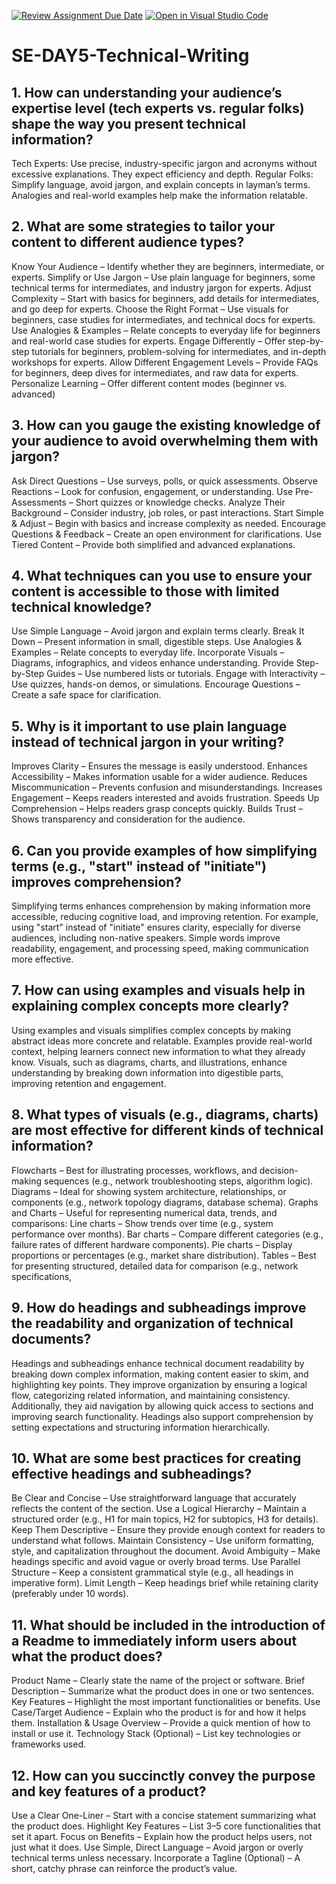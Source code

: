 [![Review Assignment Due Date](https://classroom.github.com/assets/deadline-readme-button-22041afd0340ce965d47ae6ef1cefeee28c7c493a6346c4f15d667ab976d596c.svg)](https://classroom.github.com/a/zsAR-pyY)
[![Open in Visual Studio Code](https://classroom.github.com/assets/open-in-vscode-2e0aaae1b6195c2367325f4f02e2d04e9abb55f0b24a779b69b11b9e10269abc.svg)](https://classroom.github.com/online_ide?assignment_repo_id=18457112&assignment_repo_type=AssignmentRepo)
# SE-DAY5-Technical-Writing
## 1. How can understanding your audience’s expertise level (tech experts vs. regular folks) shape the way you present technical information?
Tech Experts: Use precise, industry-specific jargon and acronyms without excessive explanations. They expect efficiency and depth.
Regular Folks: Simplify language, avoid jargon, and explain concepts in layman’s terms. Analogies and real-world examples help make the information relatable.
## 2. What are some strategies to tailor your content to different audience types?
Know Your Audience – Identify whether they are beginners, intermediate, or experts.
Simplify or Use Jargon – Use plain language for beginners, some technical terms for intermediates, and industry jargon for experts.
Adjust Complexity – Start with basics for beginners, add details for intermediates, and go deep for experts.
Choose the Right Format – Use visuals for beginners, case studies for intermediates, and technical docs for experts.
Use Analogies & Examples – Relate concepts to everyday life for beginners and real-world case studies for experts.
Engage Differently – Offer step-by-step tutorials for beginners, problem-solving for intermediates, and in-depth workshops for experts.
Allow Different Engagement Levels – Provide FAQs for beginners, deep dives for intermediates, and raw data for experts.
Personalize Learning – Offer different content modes (beginner vs. advanced)
## 3. How can you gauge the existing knowledge of your audience to avoid overwhelming them with jargon?
Ask Direct Questions – Use surveys, polls, or quick assessments.
Observe Reactions – Look for confusion, engagement, or understanding.
Use Pre-Assessments – Short quizzes or knowledge checks.
Analyze Their Background – Consider industry, job roles, or past interactions.
Start Simple & Adjust – Begin with basics and increase complexity as needed.
Encourage Questions & Feedback – Create an open environment for clarifications.
Use Tiered Content – Provide both simplified and advanced explanations.
## 4. What techniques can you use to ensure your content is accessible to those with limited technical knowledge?
Use Simple Language – Avoid jargon and explain terms clearly.
Break It Down – Present information in small, digestible steps.
Use Analogies & Examples – Relate concepts to everyday life.
Incorporate Visuals – Diagrams, infographics, and videos enhance understanding.
Provide Step-by-Step Guides – Use numbered lists or tutorials.
Engage with Interactivity – Use quizzes, hands-on demos, or simulations.
Encourage Questions – Create a safe space for clarification.
## 5. Why is it important to use plain language instead of technical jargon in your writing?
Improves Clarity – Ensures the message is easily understood.
Enhances Accessibility – Makes information usable for a wider audience.
Reduces Miscommunication – Prevents confusion and misunderstandings.
Increases Engagement – Keeps readers interested and avoids frustration.
Speeds Up Comprehension – Helps readers grasp concepts quickly.
Builds Trust – Shows transparency and consideration for the audience.
## 6. Can you provide examples of how simplifying terms (e.g., "start" instead of "initiate") improves comprehension?
Simplifying terms enhances comprehension by making information more accessible, reducing cognitive load, and improving retention. For example, using "start" instead of "initiate" ensures clarity, especially for diverse audiences, including non-native speakers. Simple words improve readability, engagement, and processing speed, making communication more effective.
## 7. How can using examples and visuals help in explaining complex concepts more clearly?
Using examples and visuals simplifies complex concepts by making abstract ideas more concrete and relatable. Examples provide real-world context, helping learners connect new information to what they already know. Visuals, such as diagrams, charts, and illustrations, enhance understanding by breaking down information into digestible parts, improving retention and engagement.
## 8. What types of visuals (e.g., diagrams, charts) are most effective for different kinds of technical information?
Flowcharts – Best for illustrating processes, workflows, and decision-making sequences (e.g., network troubleshooting steps, algorithm logic).
Diagrams – Ideal for showing system architecture, relationships, or components (e.g., network topology diagrams, database schema).
Graphs and Charts – Useful for representing numerical data, trends, and comparisons:
Line charts – Show trends over time (e.g., system performance over months).
Bar charts – Compare different categories (e.g., failure rates of different hardware components).
Pie charts – Display proportions or percentages (e.g., market share distribution).
Tables – Best for presenting structured, detailed data for comparison (e.g., network specifications,
## 9. How do headings and subheadings improve the readability and organization of technical documents?
Headings and subheadings enhance technical document readability by breaking down complex information, making content easier to skim, and highlighting key points. They improve organization by ensuring a logical flow, categorizing related information, and maintaining consistency. Additionally, they aid navigation by allowing quick access to sections and improving search functionality. Headings also support comprehension by setting expectations and structuring information hierarchically.
## 10. What are some best practices for creating effective headings and subheadings?
Be Clear and Concise – Use straightforward language that accurately reflects the content of the section.
Use a Logical Hierarchy – Maintain a structured order (e.g., H1 for main topics, H2 for subtopics, H3 for details).
Keep Them Descriptive – Ensure they provide enough context for readers to understand what follows.
Maintain Consistency – Use uniform formatting, style, and capitalization throughout the document.
Avoid Ambiguity – Make headings specific and avoid vague or overly broad terms.
Use Parallel Structure – Keep a consistent grammatical style (e.g., all headings in imperative form).
Limit Length – Keep headings brief while retaining clarity (preferably under 10 words).
## 11. What should be included in the introduction of a Readme to immediately inform users about what the product does?
Product Name – Clearly state the name of the project or software.
Brief Description – Summarize what the product does in one or two sentences.
Key Features – Highlight the most important functionalities or benefits.
Use Case/Target Audience – Explain who the product is for and how it helps them.
Installation & Usage Overview – Provide a quick mention of how to install or use it.
Technology Stack (Optional) – List key technologies or frameworks used.
## 12. How can you succinctly convey the purpose and key features of a product?
Use a Clear One-Liner – Start with a concise statement summarizing what the product does.
Highlight Key Features – List 3–5 core functionalities that set it apart.
Focus on Benefits – Explain how the product helps users, not just what it does.
Use Simple, Direct Language – Avoid jargon or overly technical terms unless necessary.
Incorporate a Tagline (Optional) – A short, catchy phrase can reinforce the product’s value.
